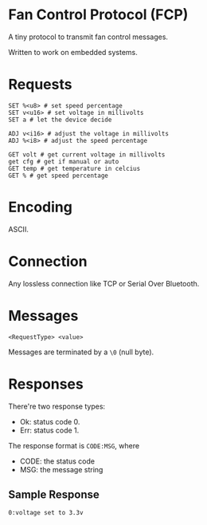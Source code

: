# Fan Control Protocol (FCP)

A tiny protocol to transmit fan control messages.

Written to work on embedded systems.

# Requests

```
SET %<u8> # set speed percentage
SET v<u16> # set voltage in millivolts
SET a # let the device decide

ADJ v<i16> # adjust the voltage in millivolts
ADJ %<i8> # adjust the speed percentage

GET volt # get current voltage in millivolts
get cfg # get if manual or auto
GET temp # get temperature in celcius
GET % # get speed percentage
```

# Encoding

ASCII.

# Connection

Any lossless connection like TCP or Serial Over Bluetooth.

# Messages

`<RequestType> <value>`

Messages are terminated by a `\0` (null byte).

# Responses

There're two response types:

-	Ok: status code 0.
-	Err: status code 1.

The response format is `CODE:MSG`, where
-	CODE: the status code
-	MSG: the message string

## Sample Response

`0:voltage set to 3.3v`
